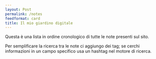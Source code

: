 ```yaml
---
layout: Post
permalink: /notes
feedformat: card
title: Il mio giardino digitale
---
```


Questa è una lista in ordine cronologico di tutte le note presenti sul sito. 

Per semplificare la ricerca tra le note ci aggiungo dei tag; se cerchi informazioni in un campo specifico usa un hashtag nel motore di ricerca.